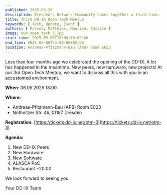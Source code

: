 ```yaml
---
published: 2025-03-20
description: Dresden's Network-Community comes together a third time.
title: Third DD-IX Open Tech Meetup
keywords: [ Tech, Update, Event ]
authors: [ Marcel, Matthias, Maurice, Tassilo ]
image: 004_open_tech_3.jpg
start_time: 2025-05-06T18:00:00+02:00
end_time: 2025-05-06T23:00:00+02:00
location: Andreas-Pfitzmann-Bau (APB) Room E023
---
```


Less than four months ago we celebrated the opening of the DD-IX. A lot has happened in the meantime. New peers, new hardware, new projects! At our 3rd Open Tech Meetup, we want to discuss all this with you in an accustomed environment.

**When**: 06.05.2025 18:00

**Where:**

  - Andreas-Pfitzmann-Bau (APB) Room E023
  - Nöthnitzer Str. 46, 01187 Dresden

**Registration:** [https://tickets.dd-ix.net/otm-3](https://tickets.dd-ix.net/otm-3)

**Agenda:**

1. New DD-IX Peers
2. New Hardware
3. New Software
4. ALASCA PoC
5. Restaurant ~20:00

We look forward to seeing you.

Your DD-IX Team
